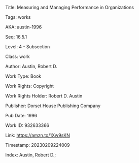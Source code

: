 Title:  Measuring and Managing Performance in Organizations

Tags:   works

AKA:    austin-1996

Seq:    16.5.1

Level:  4 - Subsection

Class:  work

Author: Austin, Robert D.

Work Type: Book

Work Rights: Copyright

Work Rights Holder: Robert D. Austin

Publisher: Dorset House Publishing Company

Pub Date: 1996

Work ID: 932633366

Link:   https://amzn.to/1Xw9sKN

Timestamp: 20230209224009

Index:  Austin, Robert D.; 
